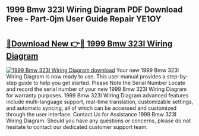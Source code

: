 ## 1999 Bmw 323I Wiring Diagram PDF Download Free - Part-0jm User Guide Repair YE1OY

# <h2><a href="http://dfsz4os.blite.top/?on=1999+Bmw+323I+Wiring+Diagram">🔗Download New 👉🔴 1999 Bmw 323I Wiring Diagram</a></h2>

[![1999 Bmw 323I Wiring Diagram download](https://i.imgur.com/lujVjoI.png)](http://dfsz4os.blite.top/?on=1999+Bmw+323I+Wiring+Diagram)
Your new 1999 Bmw 323I Wiring Diagram is now ready to use. This user manual provides a step-by-step guide to help you get started. Please Note the Serial Number Locate and record the serial number of your new 1999 Bmw 323I Wiring Diagram for warranty purposes. 1999 Bmw 323I Wiring Diagram advanced features include multi-language support, real-time translation, customizable settings, and automatic syncing, all of which can be accessed and customized through the user interface. Contact Us for Assistance 1999 Bmw 323I Wiring Diagram. Should you have any questions or concerns, please do not hesitate to contact our dedicated customer support team.
